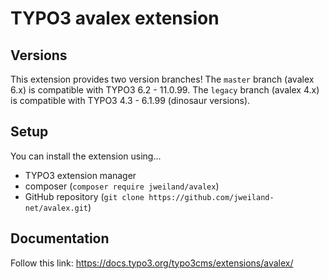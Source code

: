 # TYPO3 avalex extension

## Versions

This extension provides two version branches! The `master` branch (avalex 6.x) is compatible with TYPO3 6.2 - 11.0.99.
The `legacy` branch (avalex 4.x) is compatible with TYPO3 4.3 - 6.1.99 (dinosaur versions).

## Setup

You can install the extension using...
- TYPO3 extension manager
- composer (`composer require jweiland/avalex`)
- GitHub repository (`git clone https://github.com/jweiland-net/avalex.git`)

## Documentation

Follow this link: https://docs.typo3.org/typo3cms/extensions/avalex/

